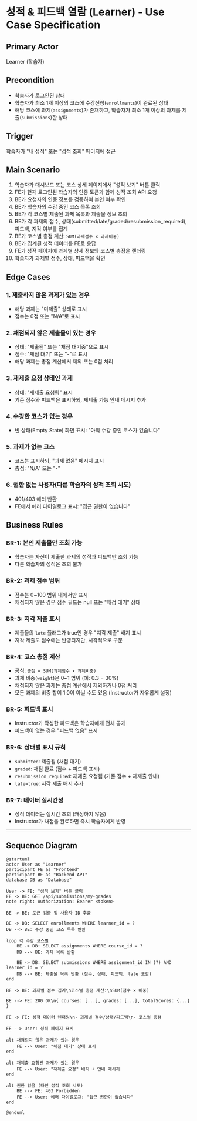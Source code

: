 # 성적 & 피드백 열람 (Learner) - Use Case Specification

## Primary Actor

Learner (학습자)

## Precondition

- 학습자가 로그인된 상태
- 학습자가 최소 1개 이상의 코스에 수강신청(`enrollments`)이 완료된 상태
- 해당 코스에 과제(`assignments`)가 존재하고, 학습자가 최소 1개 이상의 과제를 제출(`submissions`)한 상태

## Trigger

학습자가 "내 성적" 또는 "성적 조회" 페이지에 접근

## Main Scenario

1. 학습자가 대시보드 또는 코스 상세 페이지에서 "성적 보기" 버튼 클릭
2. FE가 현재 로그인된 학습자의 인증 토큰과 함께 성적 조회 API 요청
3. BE가 요청자의 인증 정보를 검증하여 본인 여부 확인
4. BE가 학습자의 수강 중인 코스 목록 조회
5. BE가 각 코스별 제출된 과제 목록과 제출물 정보 조회
6. BE가 각 과제의 점수, 상태(submitted/late/graded/resubmission_required), 피드백, 지각 여부를 집계
7. BE가 코스별 총점 계산: `SUM(과제점수 × 과제비중)`
8. BE가 집계된 성적 데이터를 FE로 응답
9. FE가 성적 페이지에 과제별 상세 정보와 코스별 총점을 렌더링
10. 학습자가 과제별 점수, 상태, 피드백을 확인

## Edge Cases

### 1. 제출하지 않은 과제가 있는 경우
- 해당 과제는 "미제출" 상태로 표시
- 점수는 0점 또는 "N/A"로 표시

### 2. 채점되지 않은 제출물이 있는 경우
- 상태: "제출됨" 또는 "채점 대기중"으로 표시
- 점수: "채점 대기" 또는 "-"로 표시
- 해당 과제는 총점 계산에서 제외 또는 0점 처리

### 3. 재제출 요청 상태인 과제
- 상태: "재제출 요청됨" 표시
- 기존 점수와 피드백은 표시하되, 재제출 가능 안내 메시지 추가

### 4. 수강한 코스가 없는 경우
- 빈 상태(Empty State) 화면 표시: "아직 수강 중인 코스가 없습니다"

### 5. 과제가 없는 코스
- 코스는 표시하되, "과제 없음" 메시지 표시
- 총점: "N/A" 또는 "-"

### 6. 권한 없는 사용자(다른 학습자의 성적 조회 시도)
- 401/403 에러 반환
- FE에서 에러 다이얼로그 표시: "접근 권한이 없습니다"

## Business Rules

### BR-1: 본인 제출물만 조회 가능
- 학습자는 자신이 제출한 과제의 성적과 피드백만 조회 가능
- 다른 학습자의 성적은 조회 불가

### BR-2: 과제 점수 범위
- 점수는 0~100 범위 내에서만 표시
- 채점되지 않은 경우 점수 필드는 null 또는 "채점 대기" 상태

### BR-3: 지각 제출 표시
- 제출물의 `late` 플래그가 true인 경우 "지각 제출" 배지 표시
- 지각 제출도 점수에는 반영되지만, 시각적으로 구분

### BR-4: 코스 총점 계산
- 공식: `총점 = SUM(과제점수 × 과제비중)`
- 과제 비중(`weight`)은 0~1 범위 (예: 0.3 = 30%)
- 채점되지 않은 과제는 총점 계산에서 제외하거나 0점 처리
- 모든 과제의 비중 합이 1.0이 아닐 수도 있음 (Instructor가 자유롭게 설정)

### BR-5: 피드백 표시
- Instructor가 작성한 피드백은 학습자에게 전체 공개
- 피드백이 없는 경우 "피드백 없음" 표시

### BR-6: 상태별 표시 규칙
- `submitted`: 제출됨 (채점 대기)
- `graded`: 채점 완료 (점수 + 피드백 표시)
- `resubmission_required`: 재제출 요청됨 (기존 점수 + 재제출 안내)
- `late=true`: 지각 제출 배지 추가

### BR-7: 데이터 실시간성
- 성적 데이터는 실시간 조회 (캐싱하지 않음)
- Instructor가 채점을 완료하면 즉시 학습자에게 반영

---

## Sequence Diagram

```plantuml
@startuml
actor User as "Learner"
participant FE as "Frontend"
participant BE as "Backend API"
database DB as "Database"

User -> FE: "성적 보기" 버튼 클릭
FE -> BE: GET /api/submissions/my-grades
note right: Authorization: Bearer <token>

BE -> BE: 토큰 검증 및 사용자 ID 추출

BE -> DB: SELECT enrollments WHERE learner_id = ?
DB --> BE: 수강 중인 코스 목록 반환

loop 각 수강 코스별
    BE -> DB: SELECT assignments WHERE course_id = ?
    DB --> BE: 과제 목록 반환
    
    BE -> DB: SELECT submissions WHERE assignment_id IN (?) AND learner_id = ?
    DB --> BE: 제출물 목록 반환 (점수, 상태, 피드백, late 포함)
end

BE -> BE: 과제별 점수 집계\n코스별 총점 계산:\nSUM(점수 × 비중)

BE --> FE: 200 OK\n{ courses: [...], grades: [...], totalScores: {...} }

FE -> FE: 성적 데이터 렌더링\n- 과제별 점수/상태/피드백\n- 코스별 총점

FE --> User: 성적 페이지 표시

alt 채점되지 않은 과제가 있는 경우
    FE --> User: "채점 대기" 상태 표시
end

alt 재제출 요청된 과제가 있는 경우
    FE --> User: "재제출 요청" 배지 + 안내 메시지
end

alt 권한 없음 (타인 성적 조회 시도)
    BE --> FE: 403 Forbidden
    FE --> User: 에러 다이얼로그: "접근 권한이 없습니다"
end

@enduml
```

